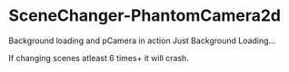 # SceneChanger-PhantomCamera2d
Background loading and pCamera in action
Just Background Loading...

If changing scenes atleast 6 times+ it will crash.


